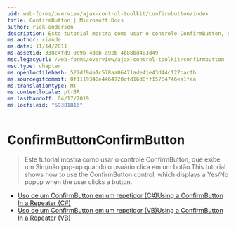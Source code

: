 ```yaml
---
uid: web-forms/overview/ajax-control-toolkit/confirmbutton/index
title: ConfirmButton | Microsoft Docs
author: rick-anderson
description: Este tutorial mostra como usar o controle ConfirmButton, que exibe um Sim/não pop-up quando o usuário clica em um botão.
ms.author: riande
ms.date: 11/14/2011
ms.assetid: 338c4fd9-0e9b-4dab-a92b-4b88bd403d49
msc.legacyurl: /web-forms/overview/ajax-control-toolkit/confirmbutton
msc.type: chapter
ms.openlocfilehash: 527df94a1c578aa06471ade41e43d44c127bacfb
ms.sourcegitcommit: 0f1119340e4464720cfd16d0ff15764746ea1fea
ms.translationtype: MT
ms.contentlocale: pt-BR
ms.lasthandoff: 04/17/2019
ms.locfileid: "59381816"
---
```

# <a name="confirmbutton"></a><span data-ttu-id="e1fcb-103">ConfirmButton</span><span class="sxs-lookup"><span data-stu-id="e1fcb-103">ConfirmButton</span></span>

> <span data-ttu-id="e1fcb-104">Este tutorial mostra como usar o controle ConfirmButton, que exibe um Sim/não pop-up quando o usuário clica em um botão.</span><span class="sxs-lookup"><span data-stu-id="e1fcb-104">This tutorial shows how to use the ConfirmButton control, which displays a Yes/No popup when the user clicks a button.</span></span>


- [<span data-ttu-id="e1fcb-105">Uso de um ConfirmButton em um repetidor (C#)</span><span class="sxs-lookup"><span data-stu-id="e1fcb-105">Using a ConfirmButton In a Repeater (C#)</span></span>](using-a-confirmbutton-in-a-repeater-cs.md)
- [<span data-ttu-id="e1fcb-106">Uso de um ConfirmButton em um repetidor (VB)</span><span class="sxs-lookup"><span data-stu-id="e1fcb-106">Using a ConfirmButton In a Repeater (VB)</span></span>](using-a-confirmbutton-in-a-repeater-vb.md)
